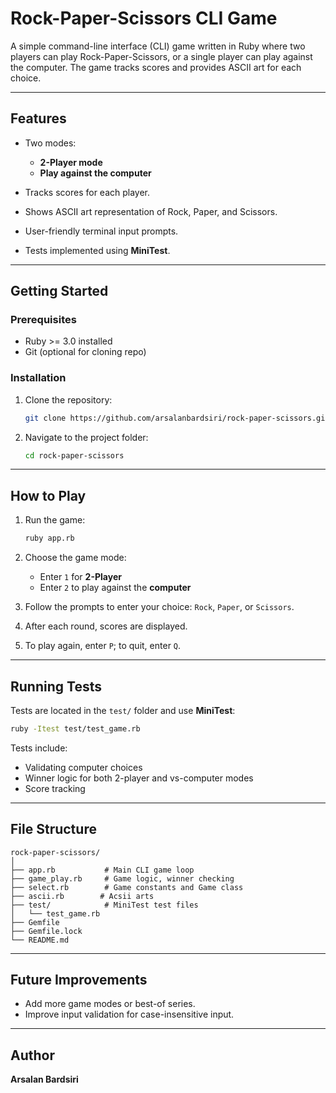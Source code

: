 # Rock-Paper-Scissors CLI Game

A simple command-line interface (CLI) game written in Ruby where two players can play Rock-Paper-Scissors, or a single player can play against the computer. The game tracks scores and provides ASCII art for each choice.

---

## Features

- Two modes:

  - **2-Player mode**
  - **Play against the computer**

- Tracks scores for each player.
- Shows ASCII art representation of Rock, Paper, and Scissors.
- User-friendly terminal input prompts.
- Tests implemented using **MiniTest**.

---

## Getting Started

### Prerequisites

- Ruby >= 3.0 installed
- Git (optional for cloning repo)

### Installation

1. Clone the repository:

   ```bash
   git clone https://github.com/arsalanbardsiri/rock-paper-scissors.git
   ```

2. Navigate to the project folder:

   ```bash
   cd rock-paper-scissors
   ```

---

## How to Play

1. Run the game:

   ```bash
   ruby app.rb
   ```

2. Choose the game mode:

   - Enter `1` for **2-Player**
   - Enter `2` to play against the **computer**

3. Follow the prompts to enter your choice: `Rock`, `Paper`, or `Scissors`.
4. After each round, scores are displayed.
5. To play again, enter `P`; to quit, enter `Q`.

---

## Running Tests

Tests are located in the `test/` folder and use **MiniTest**:

```bash
ruby -Itest test/test_game.rb
```

Tests include:

- Validating computer choices
- Winner logic for both 2-player and vs-computer modes
- Score tracking

---

## File Structure

```
rock-paper-scissors/
│
├── app.rb           # Main CLI game loop
├── game_play.rb     # Game logic, winner checking
├── select.rb        # Game constants and Game class
├── ascii.rb        # Acsii arts
├── test/            # MiniTest test files
│   └── test_game.rb
├── Gemfile
├── Gemfile.lock
└── README.md
```

---

## Future Improvements

- Add more game modes or best-of series.
- Improve input validation for case-insensitive input.

---

## Author

**Arsalan Bardsiri**
